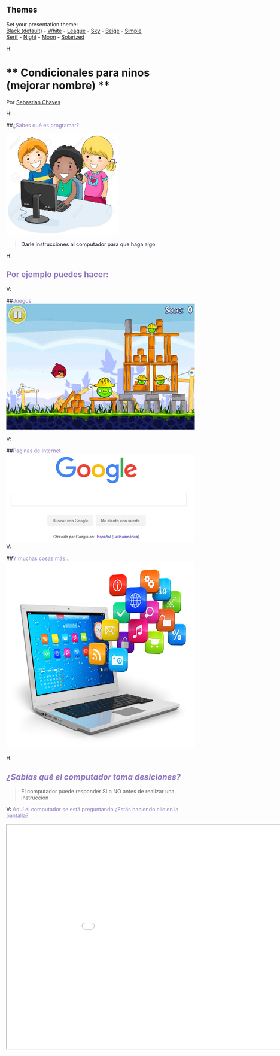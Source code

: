 <section id="themes">
	<h2>Themes</h2>
		<p>
			Set your presentation theme: <br>
			<!-- Hacks to swap themes after the page has loaded. Not flexible and only intended for the reveal.js demo deck. -->
			<a href="#" onclick="document.getElementById('theme').setAttribute('href','css/theme/black.css'); return false;">Black (default)</a> -
			<a href="#" onclick="document.getElementById('theme').setAttribute('href','css/theme/white.css'); return false;">White</a> -
			<a href="#" onclick="document.getElementById('theme').setAttribute('href','css/theme/league.css'); return false;">League</a> -
			<a href="#" onclick="document.getElementById('theme').setAttribute('href','css/theme/sky.css'); return false;">Sky</a> -
			<a href="#" onclick="document.getElementById('theme').setAttribute('href','css/theme/beige.css'); return false;">Beige</a> -
			<a href="#" onclick="document.getElementById('theme').setAttribute('href','css/theme/simple.css'); return false;">Simple</a> <br>
			<a href="#" onclick="document.getElementById('theme').setAttribute('href','css/theme/serif.css'); return false;">Serif</a> -
			<a href="#" onclick="document.getElementById('theme').setAttribute('href','css/theme/night.css'); return false;">Night</a> -
			<a href="#" onclick="document.getElementById('theme').setAttribute('href','css/theme/moon.css'); return false;">Moon</a> -
			<a href="#" onclick="document.getElementById('theme').setAttribute('href','css/theme/solarized.css'); return false;">Solarized</a>
		</p>
</section>

H:

# ** Condicionales para ninos (mejorar nombre) **

Por  [Sebastian Chaves](https://github.com/adamantwharf)

H:

##<font color=#9179C1>¿Sabes qué es programar? </font>

<img src="images/kidsCompt.jpg" width=300 height=270></img>

><font color=#1C122E>Darle instrucciones al computador para que haga algo </font> <!-- .element: class="fragment" data-fragment-index="1"-->


H:

## <font color=#9179C1>Por ejemplo puedes hacer:</font>


V:

##<font color=#9179C1>Juegos </font>
<img src="images/juego.jpg" ></img>

V:

##<font color=#9179C1>Paginas de Internet </font>
<img src="images/google.png" ></img>
V:

##<font color=#9179C1>Y muchas cosas más... </font>
<img src="images/comp.jpg" width=600 height=500></img>



H:
## <font color=#9179C1>*¿Sabías qué el computador toma desiciones?*</font>

>El computador puede responder SI o NO antes de realizar una instrucción

V:
<font color=#9179C1>Aquí el computador se está preguntando ¿Estás haciendo clic en la pantalla?</font>

<iframe src="sketches/clic.html" width="1000" height="600" align="center">

V:

##<font color=#9179C1>Cuando haces clic</font>

>##<font color=#9179C1>	El computador realiza la acción</font>

H:
# <font color=#9179C1>*Es tu turno*</font>

>Ahora tu debes tomar una decisión antes de realizar una instrucción

V:
###  <font color=#9179C1>¿Cuándo debo cruzar la calle?</font>

>Oprime la tecla con la letra 'D' cuando creas que debes cruzar la calle


V:
#### <font color="red">Piensa con cuidado! </font>

<iframe src="sketches/trafficLight.html" width="1000" height="600" align="center">

H:

##   <font color="red">Piensa con cuidado! </font>

<!-- .slide: data-background="#2E9AFE"  -->



V:
## References

* [P5*JS](http://p5js.org/)
* [P5.PLay](http://p5play.molleindustria.org/)
* [Sounds Resources](http://www.sounds-resource.com/)
